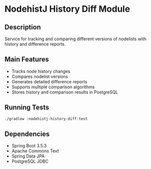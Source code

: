 # NodehistJ History Diff Module

## Description

Service for tracking and comparing different versions of nodelists with history and difference reports.

## Main Features

- Tracks node history changes
- Compares nodelist versions
- Generates detailed difference reports
- Supports multiple comparison algorithms
- Stores history and comparison results in PostgreSQL

## Running Tests

```bash
./gradlew :nodehistj-history-diff:test
```

## Dependencies

- Spring Boot 3.5.3
- Apache Commons Text
- Spring Data JPA
- PostgreSQL JDBC
